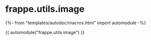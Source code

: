 # frappe.utils.image

{%- from "templates/autodoc/macros.html" import automodule -%}

{{ automodule("frappe.utils.image") }}